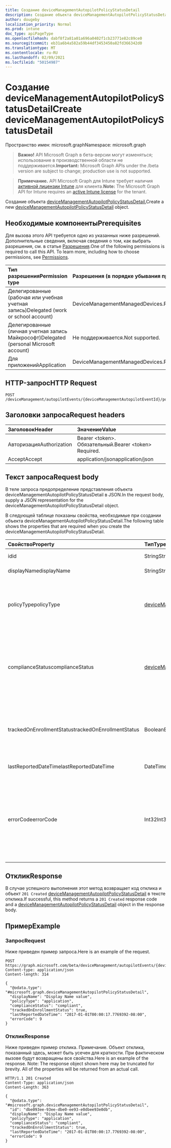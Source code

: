 ```yaml
---
title: Создание deviceManagementAutopilotPolicyStatusDetail
description: Создание объекта deviceManagementAutopilotPolicyStatusDetail.
author: dougeby
localization_priority: Normal
ms.prod: intune
doc_type: apiPageType
ms.openlocfilehash: dabf8f2a81a01a696a0402f1cb23771e82c89ce0
ms.sourcegitcommit: eb31a6b4a582a59b44df3453450a82fd366342d0
ms.translationtype: MT
ms.contentlocale: ru-RU
ms.lasthandoff: 02/09/2021
ms.locfileid: "50154987"
---
```

# <a name="create-devicemanagementautopilotpolicystatusdetail"></a><span data-ttu-id="c8d04-103">Создание deviceManagementAutopilotPolicyStatusDetail</span><span class="sxs-lookup"><span data-stu-id="c8d04-103">Create deviceManagementAutopilotPolicyStatusDetail</span></span>

<span data-ttu-id="c8d04-104">Пространство имен: microsoft.graph</span><span class="sxs-lookup"><span data-stu-id="c8d04-104">Namespace: microsoft.graph</span></span>

> <span data-ttu-id="c8d04-105">**Важно!** API Microsoft Graph в бета-версии могут изменяться; использование в производственной области не поддерживается.</span><span class="sxs-lookup"><span data-stu-id="c8d04-105">**Important:** Microsoft Graph APIs under the /beta version are subject to change; production use is not supported.</span></span>

> <span data-ttu-id="c8d04-106">**Примечание.** API Microsoft Graph для Intune требует наличия [активной лицензии Intune](https://go.microsoft.com/fwlink/?linkid=839381) для клиента.</span><span class="sxs-lookup"><span data-stu-id="c8d04-106">**Note:** The Microsoft Graph API for Intune requires an [active Intune license](https://go.microsoft.com/fwlink/?linkid=839381) for the tenant.</span></span>

<span data-ttu-id="c8d04-107">Создание объекта [deviceManagementAutopilotPolicyStatusDetail.](../resources/intune-troubleshooting-devicemanagementautopilotpolicystatusdetail.md)</span><span class="sxs-lookup"><span data-stu-id="c8d04-107">Create a new [deviceManagementAutopilotPolicyStatusDetail](../resources/intune-troubleshooting-devicemanagementautopilotpolicystatusdetail.md) object.</span></span>

## <a name="prerequisites"></a><span data-ttu-id="c8d04-108">Необходимые компоненты</span><span class="sxs-lookup"><span data-stu-id="c8d04-108">Prerequisites</span></span>
<span data-ttu-id="c8d04-p101">Для вызова этого API требуется одно из указанных ниже разрешений. Дополнительные сведения, включая сведения о том, как выбрать разрешения, см. в статье [Разрешения](/graph/permissions-reference).</span><span class="sxs-lookup"><span data-stu-id="c8d04-p101">One of the following permissions is required to call this API. To learn more, including how to choose permissions, see [Permissions](/graph/permissions-reference).</span></span>

|<span data-ttu-id="c8d04-111">Тип разрешения</span><span class="sxs-lookup"><span data-stu-id="c8d04-111">Permission type</span></span>|<span data-ttu-id="c8d04-112">Разрешения (в порядке убывания привилегий)</span><span class="sxs-lookup"><span data-stu-id="c8d04-112">Permissions (from most to least privileged)</span></span>|
|:---|:---|
|<span data-ttu-id="c8d04-113">Делегированные (рабочая или учебная учетная запись)</span><span class="sxs-lookup"><span data-stu-id="c8d04-113">Delegated (work or school account)</span></span>|<span data-ttu-id="c8d04-114">DeviceManagementManagedDevices.ReadWrite.All</span><span class="sxs-lookup"><span data-stu-id="c8d04-114">DeviceManagementManagedDevices.ReadWrite.All</span></span>|
|<span data-ttu-id="c8d04-115">Делегированные (личная учетная запись Майкрософт)</span><span class="sxs-lookup"><span data-stu-id="c8d04-115">Delegated (personal Microsoft account)</span></span>|<span data-ttu-id="c8d04-116">Не поддерживается.</span><span class="sxs-lookup"><span data-stu-id="c8d04-116">Not supported.</span></span>|
|<span data-ttu-id="c8d04-117">Для приложений</span><span class="sxs-lookup"><span data-stu-id="c8d04-117">Application</span></span>|<span data-ttu-id="c8d04-118">DeviceManagementManagedDevices.ReadWrite.All</span><span class="sxs-lookup"><span data-stu-id="c8d04-118">DeviceManagementManagedDevices.ReadWrite.All</span></span>|

## <a name="http-request"></a><span data-ttu-id="c8d04-119">HTTP-запрос</span><span class="sxs-lookup"><span data-stu-id="c8d04-119">HTTP Request</span></span>
<!-- {
  "blockType": "ignored"
}
-->
``` http
POST /deviceManagement/autopilotEvents/{deviceManagementAutopilotEventId}/policyStatusDetails
```

## <a name="request-headers"></a><span data-ttu-id="c8d04-120">Заголовки запроса</span><span class="sxs-lookup"><span data-stu-id="c8d04-120">Request headers</span></span>
|<span data-ttu-id="c8d04-121">Заголовок</span><span class="sxs-lookup"><span data-stu-id="c8d04-121">Header</span></span>|<span data-ttu-id="c8d04-122">Значение</span><span class="sxs-lookup"><span data-stu-id="c8d04-122">Value</span></span>|
|:---|:---|
|<span data-ttu-id="c8d04-123">Авторизация</span><span class="sxs-lookup"><span data-stu-id="c8d04-123">Authorization</span></span>|<span data-ttu-id="c8d04-124">Bearer &lt;token&gt;. Обязательный.</span><span class="sxs-lookup"><span data-stu-id="c8d04-124">Bearer &lt;token&gt; Required.</span></span>|
|<span data-ttu-id="c8d04-125">Accept</span><span class="sxs-lookup"><span data-stu-id="c8d04-125">Accept</span></span>|<span data-ttu-id="c8d04-126">application/json</span><span class="sxs-lookup"><span data-stu-id="c8d04-126">application/json</span></span>|

## <a name="request-body"></a><span data-ttu-id="c8d04-127">Текст запроса</span><span class="sxs-lookup"><span data-stu-id="c8d04-127">Request body</span></span>
<span data-ttu-id="c8d04-128">В теле запроса предопределение представления объекта deviceManagementAutopilotPolicyStatusDetail в JSON.</span><span class="sxs-lookup"><span data-stu-id="c8d04-128">In the request body, supply a JSON representation for the deviceManagementAutopilotPolicyStatusDetail object.</span></span>

<span data-ttu-id="c8d04-129">В следующей таблице показаны свойства, необходимые при создании объекта deviceManagementAutopilotPolicyStatusDetail.</span><span class="sxs-lookup"><span data-stu-id="c8d04-129">The following table shows the properties that are required when you create the deviceManagementAutopilotPolicyStatusDetail.</span></span>

|<span data-ttu-id="c8d04-130">Свойство</span><span class="sxs-lookup"><span data-stu-id="c8d04-130">Property</span></span>|<span data-ttu-id="c8d04-131">Тип</span><span class="sxs-lookup"><span data-stu-id="c8d04-131">Type</span></span>|<span data-ttu-id="c8d04-132">Описание</span><span class="sxs-lookup"><span data-stu-id="c8d04-132">Description</span></span>|
|:---|:---|:---|
|<span data-ttu-id="c8d04-133">id</span><span class="sxs-lookup"><span data-stu-id="c8d04-133">id</span></span>|<span data-ttu-id="c8d04-134">String</span><span class="sxs-lookup"><span data-stu-id="c8d04-134">String</span></span>|<span data-ttu-id="c8d04-135">UUID объекта.</span><span class="sxs-lookup"><span data-stu-id="c8d04-135">UUID for the object</span></span>|
|<span data-ttu-id="c8d04-136">displayName</span><span class="sxs-lookup"><span data-stu-id="c8d04-136">displayName</span></span>|<span data-ttu-id="c8d04-137">String</span><span class="sxs-lookup"><span data-stu-id="c8d04-137">String</span></span>|<span data-ttu-id="c8d04-138">Удобное имя политики.</span><span class="sxs-lookup"><span data-stu-id="c8d04-138">The friendly name of the policy.</span></span>|
|<span data-ttu-id="c8d04-139">policyType</span><span class="sxs-lookup"><span data-stu-id="c8d04-139">policyType</span></span>|[<span data-ttu-id="c8d04-140">deviceManagementAutopilotPolicyType</span><span class="sxs-lookup"><span data-stu-id="c8d04-140">deviceManagementAutopilotPolicyType</span></span>](../resources/intune-troubleshooting-devicemanagementautopilotpolicytype.md)|<span data-ttu-id="c8d04-141">Тип политики.</span><span class="sxs-lookup"><span data-stu-id="c8d04-141">The type of policy.</span></span> <span data-ttu-id="c8d04-142">Возможные значения: `unknown`, `application`, `appModel`, `configurationPolicy`.</span><span class="sxs-lookup"><span data-stu-id="c8d04-142">Possible values are: `unknown`, `application`, `appModel`, `configurationPolicy`.</span></span>|
|<span data-ttu-id="c8d04-143">complianceStatus</span><span class="sxs-lookup"><span data-stu-id="c8d04-143">complianceStatus</span></span>|[<span data-ttu-id="c8d04-144">deviceManagementAutopilotPolicyComplianceStatus</span><span class="sxs-lookup"><span data-stu-id="c8d04-144">deviceManagementAutopilotPolicyComplianceStatus</span></span>](../resources/intune-troubleshooting-devicemanagementautopilotpolicycompliancestatus.md)|<span data-ttu-id="c8d04-145">Состояние соответствия политике.</span><span class="sxs-lookup"><span data-stu-id="c8d04-145">The policy compliance status.</span></span> <span data-ttu-id="c8d04-146">Возможные значения: `unknown`, `compliant`, `installed`, `notCompliant`, `notInstalled`, `error`.</span><span class="sxs-lookup"><span data-stu-id="c8d04-146">Possible values are: `unknown`, `compliant`, `installed`, `notCompliant`, `notInstalled`, `error`.</span></span>|
|<span data-ttu-id="c8d04-147">trackedOnEnrollmentStatus</span><span class="sxs-lookup"><span data-stu-id="c8d04-147">trackedOnEnrollmentStatus</span></span>|<span data-ttu-id="c8d04-148">Boolean</span><span class="sxs-lookup"><span data-stu-id="c8d04-148">Boolean</span></span>|<span data-ttu-id="c8d04-149">Указывает, отслеживался ли этот выпуск в рамках сеанса синхронизации регистрации при загрузке Autopilot</span><span class="sxs-lookup"><span data-stu-id="c8d04-149">Indicates if this prolicy was tracked as part of the autopilot bootstrap enrollment sync session</span></span>|
|<span data-ttu-id="c8d04-150">lastReportedDateTime</span><span class="sxs-lookup"><span data-stu-id="c8d04-150">lastReportedDateTime</span></span>|<span data-ttu-id="c8d04-151">DateTimeOffset</span><span class="sxs-lookup"><span data-stu-id="c8d04-151">DateTimeOffset</span></span>|<span data-ttu-id="c8d04-152">Timestamp of the reported policy status</span><span class="sxs-lookup"><span data-stu-id="c8d04-152">Timestamp of the reported policy status</span></span>|
|<span data-ttu-id="c8d04-153">errorCode</span><span class="sxs-lookup"><span data-stu-id="c8d04-153">errorCode</span></span>|<span data-ttu-id="c8d04-154">Int32</span><span class="sxs-lookup"><span data-stu-id="c8d04-154">Int32</span></span>|<span data-ttu-id="c8d04-155">Об ошибке, связанной с состоянием соответствия или выполнения политики.</span><span class="sxs-lookup"><span data-stu-id="c8d04-155">The errorode associated with the compliance or enforcement status of the policy.</span></span> <span data-ttu-id="c8d04-156">Код ошибки для состояния принудения имеет приоритет, если он существует.</span><span class="sxs-lookup"><span data-stu-id="c8d04-156">Error code for enforcement status takes precedence if it exists.</span></span>|



## <a name="response"></a><span data-ttu-id="c8d04-157">Отклик</span><span class="sxs-lookup"><span data-stu-id="c8d04-157">Response</span></span>
<span data-ttu-id="c8d04-158">В случае успешного выполнения этот метод возвращает код отклика и объект `201 Created` [deviceManagementAutopilotPolicyStatusDetail](../resources/intune-troubleshooting-devicemanagementautopilotpolicystatusdetail.md) в тексте отклика.</span><span class="sxs-lookup"><span data-stu-id="c8d04-158">If successful, this method returns a `201 Created` response code and a [deviceManagementAutopilotPolicyStatusDetail](../resources/intune-troubleshooting-devicemanagementautopilotpolicystatusdetail.md) object in the response body.</span></span>

## <a name="example"></a><span data-ttu-id="c8d04-159">Пример</span><span class="sxs-lookup"><span data-stu-id="c8d04-159">Example</span></span>

### <a name="request"></a><span data-ttu-id="c8d04-160">Запрос</span><span class="sxs-lookup"><span data-stu-id="c8d04-160">Request</span></span>
<span data-ttu-id="c8d04-161">Ниже приведен пример запроса.</span><span class="sxs-lookup"><span data-stu-id="c8d04-161">Here is an example of the request.</span></span>
``` http
POST https://graph.microsoft.com/beta/deviceManagement/autopilotEvents/{deviceManagementAutopilotEventId}/policyStatusDetails
Content-type: application/json
Content-length: 314

{
  "@odata.type": "#microsoft.graph.deviceManagementAutopilotPolicyStatusDetail",
  "displayName": "Display Name value",
  "policyType": "application",
  "complianceStatus": "compliant",
  "trackedOnEnrollmentStatus": true,
  "lastReportedDateTime": "2017-01-01T00:00:17.7769392-08:00",
  "errorCode": 9
}
```

### <a name="response"></a><span data-ttu-id="c8d04-162">Отклик</span><span class="sxs-lookup"><span data-stu-id="c8d04-162">Response</span></span>
<span data-ttu-id="c8d04-p105">Ниже приведен пример отклика. Примечание. Объект отклика, показанный здесь, может быть усечен для краткости. При фактическом вызове будут возвращены все свойства.</span><span class="sxs-lookup"><span data-stu-id="c8d04-p105">Here is an example of the response. Note: The response object shown here may be truncated for brevity. All of the properties will be returned from an actual call.</span></span>
``` http
HTTP/1.1 201 Created
Content-Type: application/json
Content-Length: 363

{
  "@odata.type": "#microsoft.graph.deviceManagementAutopilotPolicyStatusDetail",
  "id": "dbe093ee-93ee-dbe0-ee93-e0dbee93e0db",
  "displayName": "Display Name value",
  "policyType": "application",
  "complianceStatus": "compliant",
  "trackedOnEnrollmentStatus": true,
  "lastReportedDateTime": "2017-01-01T00:00:17.7769392-08:00",
  "errorCode": 9
}
```




